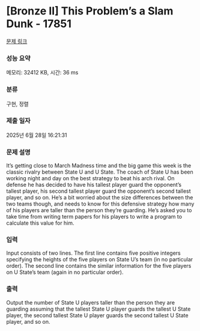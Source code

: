 # [Bronze II] This Problem’s a Slam Dunk - 17851 

[문제 링크](https://www.acmicpc.net/problem/17851) 

### 성능 요약

메모리: 32412 KB, 시간: 36 ms

### 분류

구현, 정렬

### 제출 일자

2025년 6월 28일 16:21:31

### 문제 설명

<p>It’s getting close to March Madness time and the big game this week is the classic rivalry between State U and U State. The coach of State U has been working night and day on the best strategy to beat his arch rival. On defense he has decided to have his tallest player guard the opponent’s tallest player, his second tallest player guard the opponent’s second tallest player, and so on. He’s a bit worried about the size differences between the two teams though, and needs to know for this defensive strategy how many of his players are taller than the person they’re guarding. He’s asked you to take time from writing term papers for his players to write a program to calculate this value for him.</p>

### 입력 

 <p>Input consists of two lines. The first line contains five positive integers specifying the heights of the five players on State U’s team (in no particular order). The second line contains the similar information for the five players on U State’s team (again in no particular order).</p>

### 출력 

 <p>Output the number of State U players taller than the person they are guarding assuming that the tallest State U player guards the tallest U State player, the second tallest State U player guards the second tallest U State player, and so on.</p>

